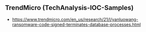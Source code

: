 ## TrendMicro (TechAnalysis-IOC-Samples)
- https://www.trendmicro.com/en_us/research/21/l/yanluowang-ransomware-code-signed-terminates-database-processes.html